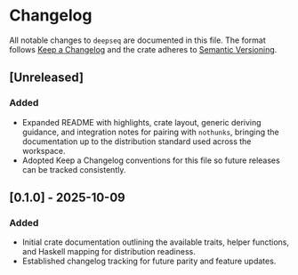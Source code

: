 # Changelog

All notable changes to `deepseq` are documented in this file. The format follows
[Keep a Changelog](https://keepachangelog.com/en/1.1.0/) and the crate adheres
to [Semantic Versioning](https://semver.org/spec/v2.0.0.html).

## [Unreleased]

### Added
- Expanded README with highlights, crate layout, generic deriving guidance, and
    integration notes for pairing with `nothunks`, bringing the documentation up
    to the distribution standard used across the workspace.
- Adopted Keep a Changelog conventions for this file so future releases can be
    tracked consistently.

## [0.1.0] - 2025-10-09

### Added
- Initial crate documentation outlining the available traits, helper functions,
    and Haskell mapping for distribution readiness.
- Established changelog tracking for future parity and feature updates.
